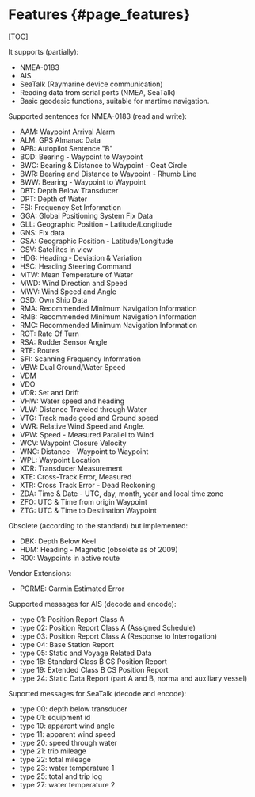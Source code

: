 Features {#page_features}
========

[TOC]

It supports (partially):
- NMEA-0183
- AIS
- SeaTalk (Raymarine device communication)
- Reading data from serial ports (NMEA, SeaTalk)
- Basic geodesic functions, suitable for martime navigation.

Supported sentences for NMEA-0183 (read and write):
- AAM: Waypoint Arrival Alarm
- ALM: GPS Almanac Data
- APB: Autopilot Sentence "B"
- BOD: Bearing - Waypoint to Waypoint
- BWC: Bearing & Distance to Waypoint - Geat Circle
- BWR: Bearing and Distance to Waypoint - Rhumb Line
- BWW: Bearing - Waypoint to Waypoint
- DBT: Depth Below Transducer
- DPT: Depth of Water
- FSI: Frequency Set Information
- GGA: Global Positioning System Fix Data
- GLL: Geographic Position - Latitude/Longitude
- GNS: Fix data
- GSA: Geographic Position - Latitude/Longitude
- GSV: Satellites in view
- HDG: Heading - Deviation & Variation
- HSC: Heading Steering Command
- MTW: Mean Temperature of Water
- MWD: Wind Direction and Speed
- MWV: Wind Speed and Angle
- OSD: Own Ship Data
- RMA: Recommended Minimum Navigation Information
- RMB: Recommended Minimum Navigation Information
- RMC: Recommended Minimum Navigation Information
- ROT: Rate Of Turn
- RSA: Rudder Sensor Angle
- RTE: Routes
- SFI: Scanning Frequency Information
- VBW: Dual Ground/Water Speed
- VDM
- VDO
- VDR: Set and Drift
- VHW: Water speed and heading
- VLW: Distance Traveled through Water
- VTG: Track made good and Ground speed
- VWR: Relative Wind Speed and Angle.
- VPW: Speed - Measured Parallel to Wind
- WCV: Waypoint Closure Velocity
- WNC: Distance - Waypoint to Waypoint
- WPL: Waypoint Location
- XDR: Transducer Measurement
- XTE: Cross-Track Error, Measured
- XTR: Cross Track Error - Dead Reckoning
- ZDA: Time & Date - UTC, day, month, year and local time zone
- ZFO: UTC & Time from origin Waypoint
- ZTG: UTC & Time to Destination Waypoint

Obsolete (according to the standard) but implemented:
- DBK: Depth Below Keel
- HDM: Heading - Magnetic (obsolete as of 2009)
- R00: Waypoints in active route

Vendor Extensions:
- PGRME: Garmin Estimated Error

Supported messages for AIS (decode and encode):
- type 01: Position Report Class A
- type 02: Position Report Class A (Assigned Schedule)
- type 03: Position Report Class A (Response to Interrogation)
- type 04: Base Station Report
- type 05: Static and Voyage Related Data
- type 18: Standard Class B CS Position Report
- type 19: Extended Class B CS Position Report
- type 24: Static Data Report (part A and B, norma and auxiliary vessel)

Suported messages for SeaTalk (decode and encode):
- type 00: depth below transducer
- type 01: equipment id
- type 10: apparent wind angle
- type 11: apparent wind speed
- type 20: speed through water
- type 21: trip mileage
- type 22: total mileage
- type 23: water temperature 1
- type 25: total and trip log
- type 27: water temperature 2

